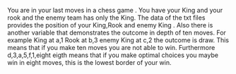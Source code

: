 You are in  your last moves in a chess game . You have your King and your rook and the enemy team has only the King. The data of the txt files provides the position of your King,Rook and enemy King . Also there is another variable  that demonstrates the outcome in depth of ten moves. For example King at a,1  Rook at b,3  enemy King at c,2 the outcome is draw. This means that if you make ten moves you are not able to win. Furthermore d,3,a,5,f,1,eight eigth means that if you make optimal choices you maybe win in eight moves, this is the lowest border of your win.
